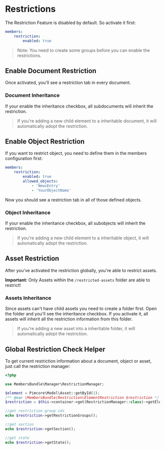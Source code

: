 # Restrictions

The Restriction Feature is disabled by default. So activate it first:

```yaml
members:
    restriction:
        enabled: true
```

> Note: You need to create some groups before you can enable the restrictions.

## Enable Document Restriction
Once activated, you'll see a restriction tab in every document.

### Document Inheritance
If your enable the inheritance checkbox, all subdocuments will inherit the restriction.

> If you're adding a new child element to a inheritable document, it will automatically adopt the restriction.

## Enable Object Restriction
If you want to restrict object, you need to define them in the members configuration first:

```yaml
members:
    restriction:
        enabled: true
        allowed_objects:
            - 'NewsEntry'
            - 'YourObjectName'
```
Now you should see a restriction tab in all of those defined objects.

### Object Inheritance
If your enable the inheritance checkbox, all subobjects will inherit the restriction.

> If you're adding a new child element to a inheritable object, it will automatically adopt the restriction.

## Asset Restriction
After you've activated the restriction globally, you're able to restrict assets.

**Important:** Only Assets within the `/restricted-assets` folder are able to restrict!

### Assets Inheritance
Since assets can't have child assets you need to create a folder first.
Open the folder and you'll see the inheritance checkbox. If you activate it, all assets will inherit all the restriction information from this folder.

> If you're adding a new asset into a inheritable folder, it will automatically adopt the restriction.

## Global Restriction Check Helper
To get current restriction information about a document, object or asset, just call the restriction manager:

```php
<?php

use MembersBundle\Manager\RestrictionManager;

$element = Pimcore\Model\Asset::getById(1);
/** @var \MembersBundle\Restriction\ElementRestriction $restriction */
$restriction = $this->container->get(RestrictionManager::class)->getElementRestrictionStatus($element);

//get restriction group ids
echo $restriction->getRestrictionGroups();

//get section
echo $restriction->getSection();

//get state
echo $restriction->getState();

```